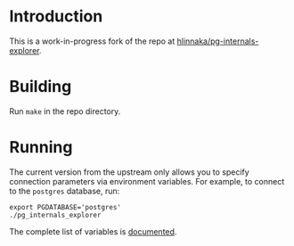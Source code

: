 # Introduction

This is a work-in-progress fork of the repo at [hlinnaka/pg-internals-explorer](https://github.com/hlinnaka/pg-internals-explorer).

# Building

Run `make` in the repo directory. 

# Running

The current version from the upstream only allows you to specify connection parameters via environment variables. For example, to connect to the `postgres` database, run:

```
export PGDATABASE='postgres'
./pg_internals_explorer
```

The complete list of variables is [documented](https://www.postgresql.org/docs/current/libpq-envars.html).
